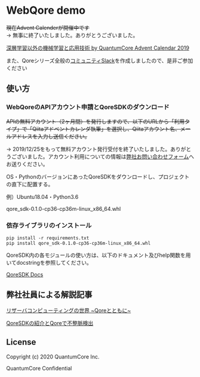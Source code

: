 # WebQore demo

~~現在Advent Calenderが開催中です~~  
→ 無事に終了いたしました。ありがとうございました。

[深層学習以外の機械学習と応用技術 by QuantumCore Advent Calendar 2019](https://qiita.com/advent-calendar/2019/quantumcore_reservoir)
  
また、Qoreシリーズ全般の[コミュニティSlack](https://forms.gle/6pmhD8owo6Fa8xBF6)を作成しましたので、是非ご参加ください

## 使い方

### WebQoreのAPIアカウント申請とQoreSDKのダウンロード

~~APIの無料アカウント（2ヶ月間）を発行しますので、以下のURLから「利用タイプ」で「Qiitaアドベントカレンダ執筆」を選択し、Qiitaアカウント名、メールアドレスを入力し送信ください。~~　　
  
→ 2019/12/25をもって無料アカウント発行受付を終了いたしました。ありがとうございました。アカウント利用についての情報は[弊社お問い合わせフォーム](https://docs.google.com/forms/d/e/1FAIpQLSdnUZw1sd6i9G51so8OLCbIoyLNiECZPXQhfvBvch98Zmx0Eg/viewform?usp=send_form)へお送りください。


OS・PythonのバージョンにあったQoreSDKをダウンロードし、プロジェクトの直下に配置する。

例）Ubuntu18.04・Python3.6

qore_sdk-0.1.0-cp36-cp36m-linux_x86_64.whl 

### 依存ライブラリのインストール

```
pip install -r requirements.txt
pip install qore_sdk-0.1.0-cp36-cp36m-linux_x86_64.whl
```

QoreSDK内の各モジュールの使い方は、以下のドキュメント及びhelp関数を用いてdocstringを参照してください。

[QoreSDK Docs](https://qcore-info.github.io/advent-calendar-2019/)

## 弊社社員による解説記事
[リザーバコンピューティングの世界 \~Qoreとともに\~](https://qiita.com/ryoppippi/items/f607c8828238094eade0)

[QoreSDKの紹介とQoreで不整脈検出](https://qiita.com/sk1010k/items/d8ca3332e6a1f1f939a1)

## License

Copyright (c) 2020 QuantumCore Inc.

QuantumCore Confidential

